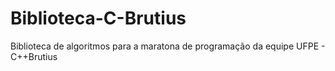 # Biblioteca-C-Brutius
Biblioteca de algoritmos para a maratona de programação da equipe UFPE - C++Brutius
